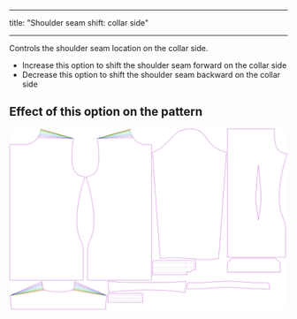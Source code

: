 ***

title: "Shoulder seam shift: collar side"

***

Controls the shoulder seam location on the collar side.

- Increase this option to shift the shoulder seam forward on the collar side
- Decrease this option to shift the shoulder seam backward on the collar side

## Effect of this option on the pattern

![This image shows the effect of this option by superimposing several variants that have a different value for this option](simon_s3collar_sample.svg "Effect of this option on the pattern")
